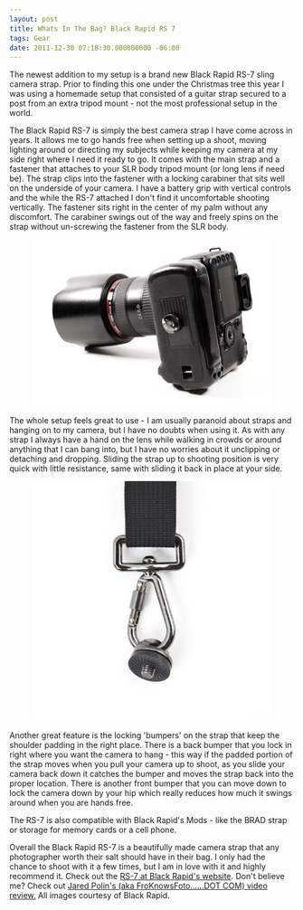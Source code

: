 ```yaml
---
layout: post
title: Whats In The Bag? Black Rapid RS 7
tags: Gear
date: 2011-12-30 07:18:30.000000000 -06:00
---
```

<p>The newest addition to my setup is a brand new Black Rapid RS-7 sling camera strap.  Prior to finding this one under the Christmas tree this year I was using a homemade setup that consisted of a guitar strap secured to a post from an extra tripod mount - not the most professional setup in the world.</p>

<p>The Black Rapid RS-7 is simply the best camera strap I have come across in years.  It allows me to go hands free when setting up a shoot, moving lighting around or directing my subjects while keeping my camera at my side right where I need it ready to go. It comes with the main strap and a fastener that attaches to your SLR body tripod mount (or long lens if need be).  The strap clips into the fastener with a locking carabiner that sits well on the underside of your camera. I have a battery grip with vertical controls and the while the RS-7 attached I don't find it uncomfortable shooting vertically.  The fastener sits right in the center of my palm without any discomfort.  The carabiner swings out of the way and freely spins on the strap without un-screwing the fastener from the SLR body.</p>

<figure>
<img src="/images/posts/fastener.jpg" alt="Black Rapid RS-7 Fastener on Canon EOS DSLR Camera" />
</figure>

<p>The whole setup feels great to use - I am usually paranoid about straps and hanging on to my camera, but I have no doubts when using it.  As with any strap I always have a hand on the lens while walking in crowds or around anything that I can bang into, but I have no worries about it unclipping or detaching and dropping. Sliding the strap up to shooting position is very quick with little resistance, same with sliding it back in place at your side.</p>

<figure>
<img src="/images/posts/carabiner.jpg" alt="Black Rapid RS-7 Caribeaner clip for digital SLR camera" />
</figure>

<p>Another great feature is the locking 'bumpers' on the strap that keep the shoulder padding in the right place.  There is a back bumper that you lock in right where you want the camera to hang - this way if the padded portion of the strap moves when you pull your camera up to shoot, as you slide your camera back down it catches the bumper and moves the strap back into the proper location.  There is another front bumper that you can move down to lock the camera down by your hip which really reduces how much it swings around when you are hands free.</p>

<p>The RS-7 is also compatible with Black Rapid's Mods - like the BRAD strap or storage for memory cards or a cell phone.</p>

<p>Overall the Black Rapid RS-7 is a beautifully made camera strap that any photographer worth their salt should have in their bag. I only had the chance to shoot with it a few times, but I am in love with it and highly recommend it. Check out the <a href="http://www.blackrapid.com/product/camera-strap/rs-7/">RS-7 at Black Rapid's website</a>.  Don't believe me? Check out <a href="http://www.youtube.com/watch?v=hWJKrqP40Nw">Jared Polin's (aka FroKnowsFoto......DOT COM) video review.</a>  All images courtesy of Black Rapid.</p>
